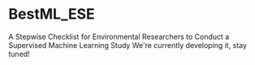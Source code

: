 # BestML_ESE
A Stepwise Checklist for Environmental Researchers to  Conduct a Supervised Machine Learning Study
We're currently developing it, stay tuned!
